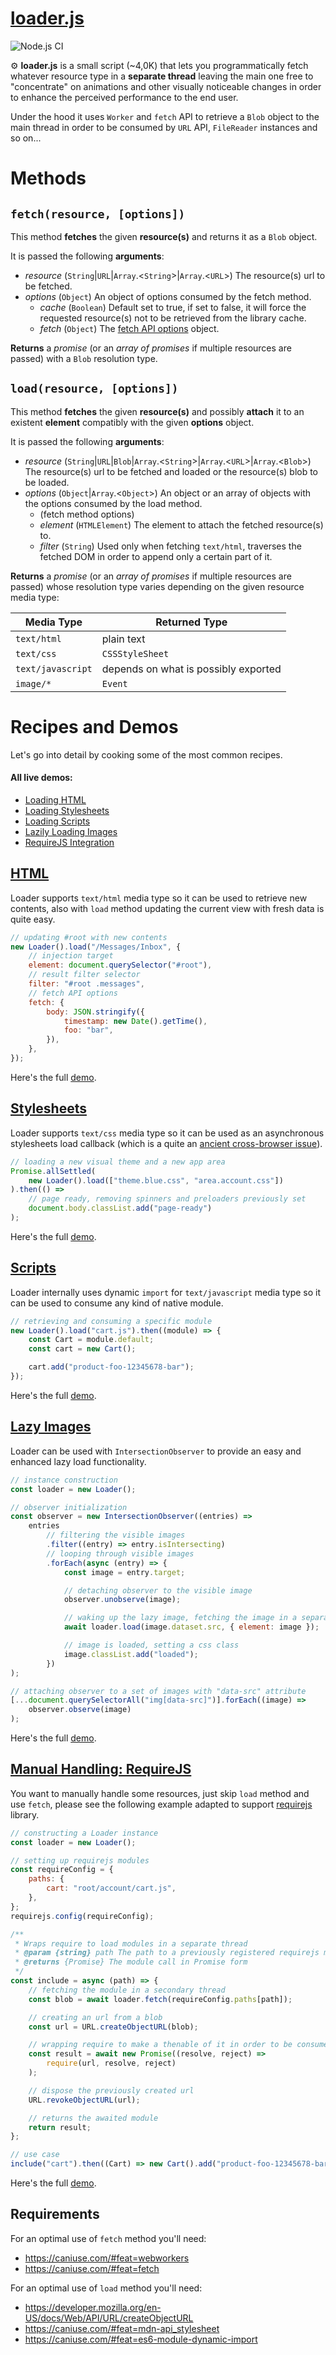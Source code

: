 # [loader.js](/demos/index.html)

![Node.js CI](https://github.com/memob0x/loader/workflows/Node.js%20CI/badge.svg?branch=new-aim)

⚙️ **loader.js** is a small script (~4,0K) that lets you programmatically fetch whatever resource type in a **separate thread** leaving the main one free to "concentrate" on animations and other visually noticeable changes in order to enhance the perceived performance to the end user.

Under the hood it uses `Worker` and `fetch` API to retrieve a `Blob` object to the main thread in order to be consumed by `URL` API, `FileReader` instances and so on...

# Methods

## `fetch(resource, [options])`

This method **fetches** the given **resource(s)** and returns it as a `Blob` object.

It is passed the following **arguments**:

-   _resource_ (`String`|`URL`|`Array`.<`String`>|`Array`.<`URL`>) The resource(s) url to be fetched.
-   _options_ (`Object`) An object of options consumed by the fetch method.
    -   _cache_ (`Boolean`) Default set to true, if set to false, it will force the requested resource(s) not to be retrieved from the library cache.
    -   _fetch_ (`Object`) The [fetch API options](https://developer.mozilla.org/en-US/docs/Web/API/Fetch_API/Using_Fetch#Supplying_request_options) object.

**Returns** a _promise_ (or an _array of promises_ if multiple resources are passed) with a `Blob` resolution type.

## `load(resource, [options])`

This method **fetches** the given **resource(s)** and possibly **attach** it to an existent **element** compatibly with the given **options** object.

It is passed the following **arguments**:

-   _resource_ (`String`|`URL`|`Blob`|`Array`.<`String`>|`Array`.<`URL`>|`Array`.<`Blob`>) The resource(s) url to be fetched and loaded or the resource(s) blob to be loaded.
-   _options_ (`Object`|`Array`.<`Object`>) An object or an array of objects with the options consumed by the load method.
    -   (fetch method options)
    -   _element_ (`HTMLElement`) The element to attach the fetched resource(s) to.
    -   _filter_ (`String`) Used only when fetching `text/html`, traverses the fetched DOM in order to append only a certain part of it.

**Returns** a _promise_ (or an _array of promises_ if multiple resources are passed) whose resolution type varies depending on the given resource media type:

| Media Type        | Returned Type                        |
| ----------------- | ------------------------------------ |
| `text/html`       | plain text                           |
| `text/css`        | `CSSStyleSheet`                      |
| `text/javascript` | depends on what is possibly exported |
| `image/*`         | `Event`                              |

# Recipes and Demos

Let's go into detail by cooking some of the most common recipes.

#### All live demos:

-   [Loading HTML](/demos/html/index.html)
-   [Loading Stylesheets](/demos/css/index.html)
-   [Loading Scripts](/demos/javascript/index.html)
-   [Lazily Loading Images](/demos/images/index.html)
-   [RequireJS Integration](/demos/requirejs/index.html)

## [HTML](/demos/html/index.html)

Loader supports `text/html` media type so it can be used to retrieve new contents, also with `load` method updating the current view with fresh data is quite easy.

```javascript
// updating #root with new contents
new Loader().load("/Messages/Inbox", {
    // injection target
    element: document.querySelector("#root"),
    // result filter selector
    filter: "#root .messages",
    // fetch API options
    fetch: {
        body: JSON.stringify({
            timestamp: new Date().getTime(),
            foo: "bar",
        }),
    },
});
```

Here's the full [demo](/demos/html/index.html).

## [Stylesheets](/demos/css/index.html)

Loader supports `text/css` media type so it can be used as an asynchronous stylesheets load callback (which is a quite an [ancient cross-browser issue](https://www.phpied.com/when-is-a-stylesheet-really-loaded/)).

```javascript
// loading a new visual theme and a new app area
Promise.allSettled(
    new Loader().load(["theme.blue.css", "area.account.css"])
).then(() =>
    // page ready, removing spinners and preloaders previously set
    document.body.classList.add("page-ready")
);
```

Here's the full [demo](/demos/css/index.html).

## [Scripts](/demos/javascript/index.html)

Loader internally uses dynamic `import` for `text/javascript` media type so it can be used to consume any kind of native module.

```javascript
// retrieving and consuming a specific module
new Loader().load("cart.js").then((module) => {
    const Cart = module.default;
    const cart = new Cart();

    cart.add("product-foo-12345678-bar");
});
```

Here's the full [demo](/demos/javascript/index.html).

## [Lazy Images](/demos/images/index.html)

Loader can be used with `IntersectionObserver` to provide an easy and enhanced lazy load functionality.

```javascript
// instance construction
const loader = new Loader();

// observer initialization
const observer = new IntersectionObserver((entries) =>
    entries
        // filtering the visible images
        .filter((entry) => entry.isIntersecting)
        // looping through visible images
        .forEach(async (entry) => {
            const image = entry.target;

            // detaching observer to the visible image
            observer.unobserve(image);

            // waking up the lazy image, fetching the image in a separate thread
            await loader.load(image.dataset.src, { element: image });

            // image is loaded, setting a css class
            image.classList.add("loaded");
        })
);

// attaching observer to a set of images with "data-src" attribute
[...document.querySelectorAll("img[data-src]")].forEach((image) =>
    observer.observe(image)
);
```

Here's the full [demo](/demos/images/index.html).

## [Manual Handling: RequireJS](/demos/requirejs/index.html)

You want to manually handle some resources, just skip `load` method and use `fetch`, please see the following example adapted to support [requirejs](https://requirejs.org/) library.

```javascript
// constructing a Loader instance
const loader = new Loader();

// setting up requirejs modules
const requireConfig = {
    paths: {
        cart: "root/account/cart.js",
    },
};
requirejs.config(requireConfig);

/**
 * Wraps require to load modules in a separate thread
 * @param {string} path The path to a previously registered requirejs module
 * @returns {Promise} The module call in Promise form
 */
const include = async (path) => {
    // fetching the module in a secondary thread
    const blob = await loader.fetch(requireConfig.paths[path]);

    // creating an url from a blob
    const url = URL.createObjectURL(blob);

    // wrapping require to make a thenable of it in order to be consumed by await operatator
    const result = await new Promise((resolve, reject) =>
        require(url, resolve, reject)
    );

    // dispose the previously created url
    URL.revokeObjectURL(url);

    // returns the awaited module
    return result;
};

// use case
include("cart").then((Cart) => new Cart().add("product-foo-12345678-bar"));
```

Here's the full [demo](/demos/requirejs/index.html).

## Requirements

For an optimal use of `fetch` method you'll need:

-   https://caniuse.com/#feat=webworkers
-   https://caniuse.com/#feat=fetch

For an optimal use of `load` method you'll need:

-   https://developer.mozilla.org/en-US/docs/Web/API/URL/createObjectURL
-   https://caniuse.com/#feat=mdn-api_stylesheet
-   https://caniuse.com/#feat=es6-module-dynamic-import
